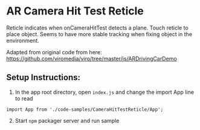 # AR Camera Hit Test Reticle

Reticle indicates when onCameraHitTest detects a plane. Touch reticle to place object. Seems to have more stable tracking when fixing object in the environment.

Adapted from original code from here:
https://github.com/viromedia/viro/tree/master/js/ARDrivingCarDemo

## Setup Instructions:

1. In the app root directory, open `index.js` and change the import App line to read
```
import App from './code-samples/CameraHitTestReticle/App';
```

2. Start `npm` packager server and run sample
